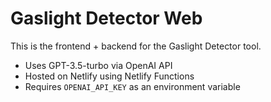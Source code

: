 
# Gaslight Detector Web

This is the frontend + backend for the Gaslight Detector tool.

- Uses GPT-3.5-turbo via OpenAI API
- Hosted on Netlify using Netlify Functions
- Requires `OPENAI_API_KEY` as an environment variable
